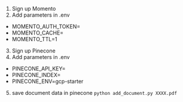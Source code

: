 1. Sign up Momento
2. Add parameters in .env
 - MOMENTO_AUTH_TOKEN=
 - MOMENTO_CACHE=
 - MOMENTO_TTL=1
3. Sign up Pinecone
4. Add parameters in .env
 - PINECONE_API_KEY=
 - PINECONE_INDEX=
 - PINECONE_ENV=gcp-starter
5. save document data in pinecone
`python add_document.py XXXX.pdf`



